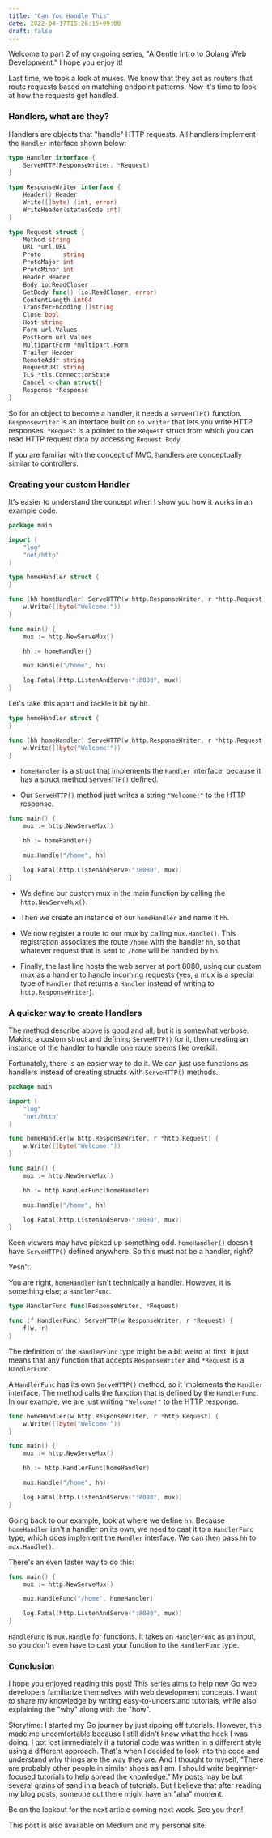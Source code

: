 ```yaml
---
title: "Can You Handle This"
date: 2022-04-17T15:26:15+09:00
draft: false
---
```


Welcome to part 2 of my ongoing series, "A Gentle Intro to Golang Web Development." I hope you enjoy it!

Last time, we took a look at muxes. We know that they act as routers that route requests based on matching endpoint patterns. Now it's time to look at how the requests get handled.

### Handlers, what are they?

Handlers are objects that "handle" HTTP requests. All handlers implement the `Handler` interface shown below:

```go
type Handler interface {
	ServeHTTP(ResponseWriter, *Request)
}

type ResponseWriter interface {
	Header() Header
	Write([]byte) (int, error)
	WriteHeader(statusCode int)
}

type Request struct {
	Method string
	URL *url.URL
	Proto      string
	ProtoMajor int
	ProtoMinor int
	Header Header
	Body io.ReadCloser
	GetBody func() (io.ReadCloser, error)
	ContentLength int64
	TransferEncoding []string
	Close bool
	Host string
	Form url.Values
	PostForm url.Values
	MultipartForm *multipart.Form
	Trailer Header
	RemoteAddr string
	RequestURI string
	TLS *tls.ConnectionState
	Cancel <-chan struct{}
	Response *Response
}
```

So for an object to become a handler, it needs a `ServeHTTP()` function. `Responsewriter` is an interface built on `io.writer` that lets you write HTTP responses. `*Request` is a pointer to the `Request` struct from which you can read HTTP request data by accessing `Request.Body`.

If you are familiar with the concept of MVC, handlers are conceptually similar to controllers.

### Creating your custom Handler

It's easier to understand the concept when I show you how it works in an example code.

```go
package main

import (
	"log"
	"net/http"
)

type homeHandler struct {
}

func (hh homeHandler) ServeHTTP(w http.ResponseWriter, r *http.Request) {
	w.Write([]byte("Welcome!"))
}

func main() {
	mux := http.NewServeMux()

	hh := homeHandler{}

	mux.Handle("/home", hh)

	log.Fatal(http.ListenAndServe(":8080", mux))
}	
```

Let's take this apart and tackle it bit by bit.

```go
type homeHandler struct {
}

func (hh homeHandler) ServeHTTP(w http.ResponseWriter, r *http.Request) {
	w.Write([]byte("Welcome!"))
}
```

- `homeHandler` is a struct that implements the `Handler` interface, because it has a struct method `ServeHTTP()` defined.

- Our `ServeHTTP()` method just writes a string `"Welcome!"` to the HTTP response.

```go
func main() {
	mux := http.NewServeMux()

	hh := homeHandler{}

	mux.Handle("/home", hh)

	log.Fatal(http.ListenAndServe(":8080", mux))
}	
```

- We define our custom mux in the main function by calling the `http.NewServeMux()`. 

- Then we create an instance of our `homeHandler` and name it `hh`. 

- We now register a route to our mux by calling `mux.Handle()`. This registration associates the route `/home` with the handler `hh`, so that whatever request that is sent to `/home` will be handled by `hh`. 

- Finally, the last line hosts the web server at port 8080, using our custom mux as a handler to handle incoming requests (yes, a mux is a special type of `Handler` that returns a `Handler` instead of writing to `http.ResponseWriter`).

### A quicker way to create Handlers

The method describe above is good and all, but it is somewhat verbose. Making a custom struct and defining `ServeHTTP()` for it, then creating an instance of the handler to handle one route seems like overkill.

Fortunately, there is an easier way to do it. We can just use functions as handlers instead of creating structs with `ServeHTTP()` methods.

```go
package main

import (
	"log"
	"net/http"
)

func homeHandler(w http.ResponseWriter, r *http.Request) {
	w.Write([]byte("Welcome!"))
}

func main() {
	mux := http.NewServeMux()

	hh := http.HandlerFunc(homeHandler)

	mux.Handle("/home", hh)

	log.Fatal(http.ListenAndServe(":8080", mux))
}
```

Keen viewers may have picked up something odd. `homeHandler()` doesn't have `ServeHTTP()` defined anywhere. So this must not be a handler, right?

Yesn't.

You are right, `homeHandler` isn't technically a handler. However, it is something else; a `HandlerFunc`.

```go
type HandlerFunc func(ResponseWriter, *Request)

func (f HandlerFunc) ServeHTTP(w ResponseWriter, r *Request) {
	f(w, r)
}
```

The definition of the `HandlerFunc` type might be a bit weird at first. It just means that any function that accepts `ResponseWriter` and `*Request` is a `HandlerFunc`.

A `HandlerFunc` has its own `ServeHTTP()` method, so it implements the `Handler` interface. The method calls the function that is defined by the `HandlerFunc`. In our example, we are just writing `"Welcome!"` to the HTTP response.

```go
func homeHandler(w http.ResponseWriter, r *http.Request) {
	w.Write([]byte("Welcome!"))
}

func main() {
	mux := http.NewServeMux()

	hh := http.HandlerFunc(homeHandler)

	mux.Handle("/home", hh)

	log.Fatal(http.ListenAndServe(":8080", mux))
}
```

Going back to our example, look at where we define `hh`. Because `homeHandler` isn't a handler on its own, we need to cast it to a `HandlerFunc` type, which does implement the `Handler` interface. We can then pass `hh` to `mux.Handle()`.

There's an even faster way to do this:

```go
func main() {
	mux := http.NewServeMux()

	mux.HandleFunc("/home", homeHandler)

	log.Fatal(http.ListenAndServe(":8080", mux))
}
```

`HandleFunc` is `mux.Handle` for functions. It takes an `HandlerFunc` as an input, so you don't even have to cast your function to the `HandlerFunc` type.

### Conclusion

I hope you enjoyed reading this post! This series aims to help new Go web developers familiarize themselves with web development concepts. I want to share my knowledge by writing easy-to-understand tutorials, while also explaining the "why" along with the "how".

Storytime: I started my Go journey by just ripping off tutorials. However, this made me uncomfortable because I still didn't know what the heck I was doing. I got lost immediately if a tutorial code was written in a different style using a different approach. That's when I decided to look into the code and understand why things are the way they are. And I thought to myself, "There are probably other people in similar shoes as I am. I should write beginner-focused tutorials to help spread the knowledge." My posts may be but several grains of sand in a beach of tutorials. But I believe that after reading my blog posts, someone out there might have an "aha" moment.

Be on the lookout for the next article coming next week. See you then!

This post is also available on Medium and my personal site.
